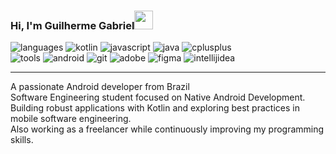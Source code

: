 ### Hi, I'm Guilherme Gabriel<img src="https://media.giphy.com/media/hvRJCLFzcasrR4ia7z/giphy.gif" width="30" >

![languages](https://img.shields.io/static/v1?label=&message=languages:&color=111&style=flat-square) ![kotlin](https://img.shields.io/static/v1?logo=kotlin&label=&message=kotlin&color=36465D&logoColor=AAA&style=flat-square) ![javascript](https://img.shields.io/static/v1?logo=javascript&label=&message=javascript&color=36465D&logoColor=AAA&style=flat-square) ![java](https://img.shields.io/static/v1?logo=java&label=&message=java&color=36465D&logoColor=AAA&style=flat-square) ![cplusplus](https://img.shields.io/static/v1?logo=cplusplus&label=&message=cpp&color=36465D&logoColor=AAA&style=flat-square)  
![tools](https://img.shields.io/static/v1?label=&message=tools:&color=111&style=flat-square) ![android](https://img.shields.io/static/v1?logo=android&label=&message=android&color=36465D&logoColor=AAA&style=flat-square) ![git](https://img.shields.io/static/v1?logo=git&label=&message=git&color=36465D&logoColor=AAA&style=flat-square) ![adobe](https://img.shields.io/static/v1?logo=adobe&label=&message=adobe&color=36465D&logoColor=AAA&style=flat-square) ![figma](https://img.shields.io/static/v1?logo=figma&label=&message=figma&color=36465D&logoColor=AAA&style=flat-square) ![intellijidea](https://img.shields.io/static/v1?logo=intellijidea&label=&message=intellij&color=36465D&logoColor=AAA&style=flat-square)

---
A passionate Android developer from Brazil  
Software Engineering student focused on Native Android Development. Building robust applications with Kotlin and exploring best practices in mobile software engineering.  
Also working as a freelancer while continuously improving my programming skills.

